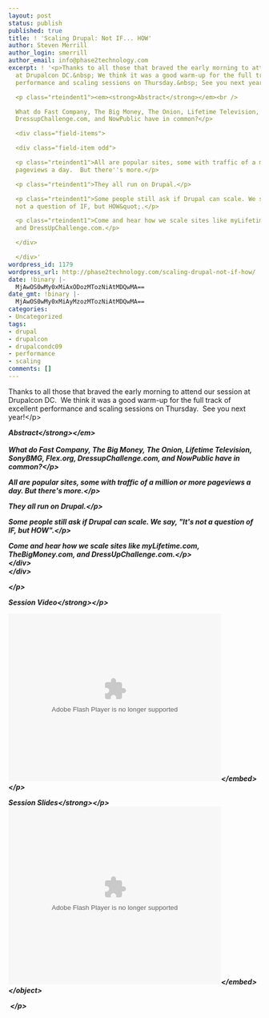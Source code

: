 ```yaml
---
layout: post
status: publish
published: true
title: ! 'Scaling Drupal: Not IF... HOW'
author: Steven Merrill
author_login: smerrill
author_email: info@phase2technology.com
excerpt: ! '<p>Thanks to all those that braved the early morning to attend our session
  at Drupalcon DC.&nbsp; We think it was a good warm-up for the full track of excellent
  performance and scaling sessions on Thursday.&nbsp; See you next year!</p>

  <p class="rteindent1"><em><strong>Abstract</strong></em><br />

  What do Fast Company, The Big Money, The Onion, Lifetime Television, SonyBMG, Flex.org,
  DressupChallenge.com, and NowPublic have in common?</p>

  <div class="field-items">

  <div class="field-item odd">

  <p class="rteindent1">All are popular sites, some with traffic of a million or more
  pageviews a day.  But there''s more.</p>

  <p class="rteindent1">They all run on Drupal.</p>

  <p class="rteindent1">Some people still ask if Drupal can scale. We say, &quot;It''s
  not a question of IF, but HOW&quot;.</p>

  <p class="rteindent1">Come and hear how we scale sites like myLifetime.com, TheBigMoney.com,
  and DressUpChallenge.com.</p>

  </div>

  </div>'
wordpress_id: 1179
wordpress_url: http://phase2technology.com/scaling-drupal-not-if-how/
date: !binary |-
  MjAwOS0wMy0xMiAxODozMTozNiAtMDQwMA==
date_gmt: !binary |-
  MjAwOS0wMy0xMiAyMzozMTozNiAtMDQwMA==
categories:
- Uncategorized
tags:
- drupal
- drupalcon
- drupalcondc09
- performance
- scaling
comments: []
---
```

<p>Thanks to all those that braved the early morning to attend our session at Drupalcon DC.&nbsp; We think it was a good warm-up for the full track of excellent performance and scaling sessions on Thursday.&nbsp; See you next year!<&#47;p></p>
<p class="rteindent1"><em><strong>Abstract<&#47;strong><&#47;em><br &#47;><br />
What do Fast Company, The Big Money, The Onion, Lifetime Television, SonyBMG, Flex.org, DressupChallenge.com, and NowPublic have in common?<&#47;p></p>
<div class="field-items">
<div class="field-item odd">
<p class="rteindent1">All are popular sites, some with traffic of a million or more pageviews a day.  But there's more.<&#47;p></p>
<p class="rteindent1">They all run on Drupal.<&#47;p></p>
<p class="rteindent1">Some people still ask if Drupal can scale. We say, "It's not a question of IF, but HOW".<&#47;p></p>
<p class="rteindent1">Come and hear how we scale sites like myLifetime.com, TheBigMoney.com, and DressUpChallenge.com.<&#47;p><br />
<&#47;div><br />
<&#47;div></p>
<p><!--break--><&#47;p></p>
<p><strong>Session Video<&#47;strong><&#47;p></p>
<p><embed type="application&#47;x-shockwave-flash" allowfullscreen="true" allowscriptaccess="always" width="425" height="335" src="http:&#47;&#47;www.archive.org&#47;flow&#47;flowplayer.commercial-3.0.5.swf" w3c="true" flashvars="config={"key":"#$b6eb72a0f2f1e29f3d4","playlist":[{"url":"http:&#47;&#47;www.archive.org&#47;download&#47;ScalingDrupalNotIf...how&#47;format=Thumbnail?.jpg","autoPlay":true,"scaling":"fit"},{"url":"http:&#47;&#47;www.archive.org&#47;download&#47;ScalingDrupalNotIf...how&#47;ScalingDrupalNotIfHow.mp4","accelerated":true,"scaling":"fit","autoPlay":false,"provider":"h264streaming"}],"clip":{"accelerated":true,"scaling":"fit","autoPlay":false,"provider":"h264streaming"},"canvas":{"backgroundColor":"0x000000","backgroundGradient":"none"},"plugins":{"audio":{"url":"http:&#47;&#47;www.archive.org&#47;flow&#47;flowplayer.audio-3.0.3-dev.swf"},"controls":{"gloss":"high","backgroundColor":"0x000000","backgroundGradient":"medium","sliderColor":"0x777777","progressColor":"0x777777","timeColor":"0xeeeeee","durationColor":"0x01DAFF","buttonColor":"0x333333","buttonOverColor":"0x505050","playlist":false,"fullscreen":true},"h264streaming":{"url":"http:&#47;&#47;www.archive.org&#47;flow&#47;flowplayer.h264streaming-3.0.5.swf"}},"contextMenu":[{"Item ScalingDrupalNotIf...how at archive.org":"function()"},"-","Flowplayer 3.0.5"]}"><&#47;embed><&#47;p></p>
<p><strong>Session Slides<&#47;strong><&#47;p><br />
<object width="425" height="355" style="margin: 0px;"><param name="movie" value="http:&#47;&#47;static.slideshare.net&#47;swf&#47;ssplayer2.swf?doc=scaling-090312151011-phpapp01&amp;stripped_title=scaling-drupal-not-if-how" &#47;><param name="allowFullScreen" value="true" &#47;><param name="allowScriptAccess" value="always" &#47;><embed width="425" height="355" src="http:&#47;&#47;static.slideshare.net&#47;swf&#47;ssplayer2.swf?doc=scaling-090312151011-phpapp01&amp;stripped_title=scaling-drupal-not-if-how" type="application&#47;x-shockwave-flash" allowscriptaccess="always" allowfullscreen="true"><&#47;embed><&#47;object></p>
<p>&nbsp;<&#47;p></p>
